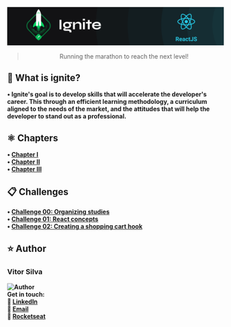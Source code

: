 <img alt="Ignite ReactJS" src="https://github.com/vsilvadev/ignite/blob/main/imgs/cover.png"/>

<p>
<blockquote align="center">Running the marathon to reach the next level!</blockquote>
</p>

<h2>🚀 What is ignite?</h2>
 <b>• Ignite's goal is to develop skills that will accelerate the developer's career. This through an efficient learning methodology, a curriculum aligned to the needs of the market, and the attitudes that will help the developer to stand out as a professional.<b> <br>

<h2>⚛️ Chapters</h2>
 <b>• <a href="https://github.com/vsilvadev/ignite/tree/main/chapter-01">Chapter I</a><b> <br>
 <b>• <a href="https://github.com/vsilvadev/ignite/tree/main/chapter-02">Chapter II</a><b> <br>
 <b>• <a href="https://github.com/vsilvadev/ignite/tree/main/chapter-03">Chapter III</a><b> <br>


<h2>📋 Challenges</h2>
 <b>• <a href="https://github.com/vsilvadev/ignite/tree/main/challenges/challenge00">Challenge 00: Organizing studies</a><b> <br>
 <b>• <a href="https://github.com/vsilvadev/ignite/tree/main/challenges/challenge01">Challenge 01: React concepts</a><b> <br>
 <b>• <a href="https://github.com/vsilvadev/ignite/tree/main/challenges/challenge02">Challenge 02: Creating a shopping cart hook</a><b> <br>
  
<h2>⭐ Author<a name="author"></a></h2>

<h3>Vitor Silva</h3> 
<img src="https://avatars3.githubusercontent.com/u/60434378?s=400&u=f3497d52861de514e8a1973fd3dce8132ed7aa8d&v=4" alt="Author" width="100" height="100">
<br>Get in touch: <br>
💼 <a href="https://www.linkedin.com/in/vitor-andre-batista-silva/">LinkedIn</a><br>
📧 <a href="mailto:vitorabsilva10@gmail.com">Email</a><br>
🚀 <a href="https://app.rocketseat.com.br/me/function">Rocketseat</a>



